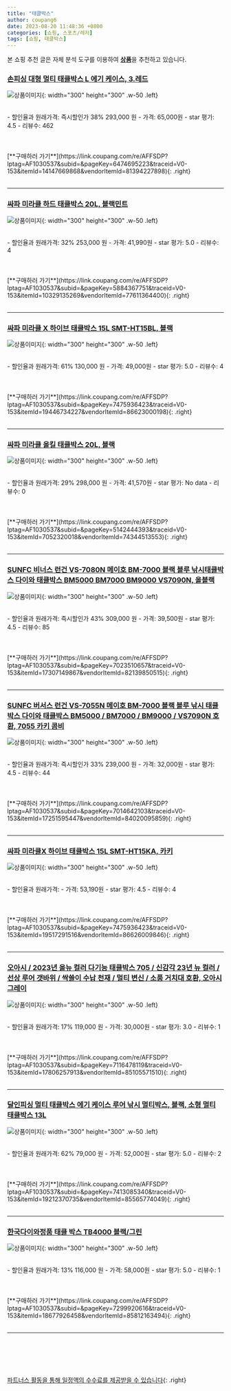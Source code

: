 ```yaml
---
title: "태클박스"
author: coupang6
date: 2023-08-20 11:48:36 +0800
categories: [쇼핑, 스포츠/레저]
tags: [쇼핑, 태클박스]
---
```


본 쇼핑 추천 글은 자체 분석 도구를 이용하여 [**상품**](https://link.coupang.com/a/bao1ui)을 추천하고 있습니다.

### [손피싱 대형 멀티 태클박스 L 에기 케이스, 3.레드](https://link.coupang.com/re/AFFSDP?lptag=AF1030537&subid=&pageKey=6474695223&traceid=V0-153&itemId=14147669868&vendorItemId=81394227898)

![상품이미지](https://thumbnail8.coupangcdn.com/thumbnails/remote/230x230ex/image/vendor_inventory/0fe2/3c8cae7d5c9e902fe5ec7c578b4daa31b8734777b401631e29a5a570b7d7.jpg){: width="300" height="300" .w-50 .left}


<br>
- 할인율과 원래가격: 즉시할인가 38%  293,000   원
- 가격: 65,000원
- star 평가: 4.5
- 리뷰수: 462
<br>
<br>
<br>
<br>
[**구매하러 가기**](https://link.coupang.com/re/AFFSDP?lptag=AF1030537&subid=&pageKey=6474695223&traceid=V0-153&itemId=14147669868&vendorItemId=81394227898){: .right}
<br>
<br>

---

### [싸파 미라클 하드 태클박스 20L, 블랙민트](https://link.coupang.com/re/AFFSDP?lptag=AF1030537&subid=&pageKey=5884367751&traceid=V0-153&itemId=10329135269&vendorItemId=77611364400)

![상품이미지](https://thumbnail6.coupangcdn.com/thumbnails/remote/230x230ex/image/rs_quotation_api/tjbddwcx/6864ef2e21054bc78ee739fbe069bff3.jpg){: width="300" height="300" .w-50 .left}


<br>
- 할인율과 원래가격: 32%  253,000   원
- 가격: 41,990원
- star 평가: 5.0
- 리뷰수: 4
<br>
<br>
<br>
<br>
[**구매하러 가기**](https://link.coupang.com/re/AFFSDP?lptag=AF1030537&subid=&pageKey=5884367751&traceid=V0-153&itemId=10329135269&vendorItemId=77611364400){: .right}
<br>
<br>

---

### [싸파 미라클 X 하이브 태클박스 15L SMT-HT15BL, 블랙](https://link.coupang.com/re/AFFSDP?lptag=AF1030537&subid=&pageKey=7475936423&traceid=V0-153&itemId=19446734227&vendorItemId=86623000198)

![상품이미지](https://thumbnail6.coupangcdn.com/thumbnails/remote/230x230ex/image/retail/images/2023/07/19/9/0/d0fb82b0-7bf9-4ea0-9be0-5ea615670674.jpg){: width="300" height="300" .w-50 .left}


<br>
- 할인율과 원래가격: 61%  130,000   원
- 가격: 49,000원
- star 평가: 5.0
- 리뷰수: 4
<br>
<br>
<br>
<br>
[**구매하러 가기**](https://link.coupang.com/re/AFFSDP?lptag=AF1030537&subid=&pageKey=7475936423&traceid=V0-153&itemId=19446734227&vendorItemId=86623000198){: .right}
<br>
<br>

---

### [싸파 미라클 올킬 태클박스 20L, 블랙](https://link.coupang.com/re/AFFSDP?lptag=AF1030537&subid=&pageKey=5142444393&traceid=V0-153&itemId=7052320018&vendorItemId=74344513553)

![상품이미지](https://thumbnail9.coupangcdn.com/thumbnails/remote/230x230ex/image/rs_quotation_api/p8xxaekv/b7ab3103c29f493eb93fbfd0b7a7f5a5.jpg){: width="300" height="300" .w-50 .left}


<br>
- 할인율과 원래가격: 29%  298,000   원
- 가격: 41,570원
- star 평가: No data
- 리뷰수: 0
<br>
<br>
<br>
<br>
[**구매하러 가기**](https://link.coupang.com/re/AFFSDP?lptag=AF1030537&subid=&pageKey=5142444393&traceid=V0-153&itemId=7052320018&vendorItemId=74344513553){: .right}
<br>
<br>

---

### [SUNFC 비너스 런건 VS-7080N 메이호 BM-7000 블랙 블루 낚시태클박스 다이와 태클박스 BM5000 BM7000 BM9000 VS7090N, 올블랙](https://link.coupang.com/re/AFFSDP?lptag=AF1030537&subid=&pageKey=7023510657&traceid=V0-153&itemId=17307149867&vendorItemId=82139850515)

![상품이미지](https://thumbnail7.coupangcdn.com/thumbnails/remote/230x230ex/image/vendor_inventory/915a/09ab36a052ccf7ec6781078bd18bc6bd8198d5f72d03ba9dc2ad2fc8f5bc.jpg){: width="300" height="300" .w-50 .left}


<br>
- 할인율과 원래가격: 즉시할인가 43%  309,000   원
- 가격: 39,500원
- star 평가: 4.5
- 리뷰수: 85
<br>
<br>
<br>
<br>
[**구매하러 가기**](https://link.coupang.com/re/AFFSDP?lptag=AF1030537&subid=&pageKey=7023510657&traceid=V0-153&itemId=17307149867&vendorItemId=82139850515){: .right}
<br>
<br>

---

### [SUNFC 버서스 런건 VS-7055N 메이호 BM-7000 블랙 블루 낚시 태클박스 다이와 태클박스 BM5000 / BM7000 / BM9000 / VS7090N 호환, 7055 카키 콤비](https://link.coupang.com/re/AFFSDP?lptag=AF1030537&subid=&pageKey=7014642103&traceid=V0-153&itemId=17251595447&vendorItemId=84020095859)

![상품이미지](https://thumbnail6.coupangcdn.com/thumbnails/remote/230x230ex/image/vendor_inventory/7875/5151df769a63928668e7ba7b306f84878ce6c2955072b8e05970fd48a487.jpg){: width="300" height="300" .w-50 .left}


<br>
- 할인율과 원래가격: 즉시할인가 33%  239,000   원
- 가격: 32,000원
- star 평가: 4.5
- 리뷰수: 44
<br>
<br>
<br>
<br>
[**구매하러 가기**](https://link.coupang.com/re/AFFSDP?lptag=AF1030537&subid=&pageKey=7014642103&traceid=V0-153&itemId=17251595447&vendorItemId=84020095859){: .right}
<br>
<br>

---

### [싸파 미라클X 하이브 태클박스 15L SMT-HT15KA, 카키](https://link.coupang.com/re/AFFSDP?lptag=AF1030537&subid=&pageKey=7475936423&traceid=V0-153&itemId=19517291516&vendorItemId=86626009846)

![상품이미지](https://thumbnail9.coupangcdn.com/thumbnails/remote/230x230ex/image/retail/images/2023/07/19/14/2/93dfc907-6e46-4bc0-b3e3-c8ea90a13f9f.jpg){: width="300" height="300" .w-50 .left}


<br>
- 할인율과 원래가격: 
- 가격: 53,190원
- star 평가: 4.5
- 리뷰수: 4
<br>
<br>
<br>
<br>
[**구매하러 가기**](https://link.coupang.com/re/AFFSDP?lptag=AF1030537&subid=&pageKey=7475936423&traceid=V0-153&itemId=19517291516&vendorItemId=86626009846){: .right}
<br>
<br>

---

### [오아시 / 2023년 올뉴 컬러 다기능 태클박스 705 / 신감각 23년 뉴 컬러 / 선상 루어 갯바위 / 싹쓸이 수납 천재 / 멀티 변신 / 소품 거치대 호환, 오아시 그레이](https://link.coupang.com/re/AFFSDP?lptag=AF1030537&subid=&pageKey=7116478119&traceid=V0-153&itemId=17806257913&vendorItemId=85105571510)

![상품이미지](https://thumbnail6.coupangcdn.com/thumbnails/remote/230x230ex/image/vendor_inventory/b6a3/107ed2f064187852864b768ba27a979d98e71e4d07f420d0565858bff11a.jpg){: width="300" height="300" .w-50 .left}


<br>
- 할인율과 원래가격: 17%  119,000   원
- 가격: 30,000원
- star 평가: 3.0
- 리뷰수: 1
<br>
<br>
<br>
<br>
[**구매하러 가기**](https://link.coupang.com/re/AFFSDP?lptag=AF1030537&subid=&pageKey=7116478119&traceid=V0-153&itemId=17806257913&vendorItemId=85105571510){: .right}
<br>
<br>

---

### [달인피싱 멀티 태클박스 에기 케이스 루어 낚시 멀티박스, 블랙, 소형 멀티 태클박스 13L](https://link.coupang.com/re/AFFSDP?lptag=AF1030537&subid=&pageKey=7413085340&traceid=V0-153&itemId=19212370735&vendorItemId=85565774049)

![상품이미지](https://thumbnail6.coupangcdn.com/thumbnails/remote/230x230ex/image/vendor_inventory/8138/2dd25e8deb912e869f3c5c5ab891f4c3ff021ea5d6f9d2d03cd1b6622579.jpg){: width="300" height="300" .w-50 .left}


<br>
- 할인율과 원래가격: 62%  79,000   원
- 가격: 52,000원
- star 평가: 5.0
- 리뷰수: 2
<br>
<br>
<br>
<br>
[**구매하러 가기**](https://link.coupang.com/re/AFFSDP?lptag=AF1030537&subid=&pageKey=7413085340&traceid=V0-153&itemId=19212370735&vendorItemId=85565774049){: .right}
<br>
<br>

---

### [한국다이와정품 태클 박스 TB4000 블랙/그린](https://link.coupang.com/re/AFFSDP?lptag=AF1030537&subid=&pageKey=7299920616&traceid=V0-153&itemId=18677926458&vendorItemId=85812163494)

![상품이미지](https://thumbnail10.coupangcdn.com/thumbnails/remote/230x230ex/image/vendor_inventory/bba2/a313631d18e57b2722aacbbd3946d81d6b54a7616f94d8c841fc6349f179.jpg){: width="300" height="300" .w-50 .left}


<br>
- 할인율과 원래가격: 13%  116,000   원
- 가격: 58,000원
- star 평가: 5.0
- 리뷰수: 1
<br>
<br>
<br>
<br>
[**구매하러 가기**](https://link.coupang.com/re/AFFSDP?lptag=AF1030537&subid=&pageKey=7299920616&traceid=V0-153&itemId=18677926458&vendorItemId=85812163494){: .right}
<br>
<br>

---
<br><br><br><br><br> [파트너스 활동을 통해 일정액의 수수료를 제공받을 수 있습니다](https://link.coupang.com/a/bao1ui){: .right}